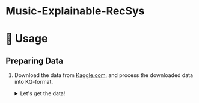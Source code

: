 # Music-Explainable-RecSys

# 🚀 Usage

## Preparing Data

1. Download the data from [Kaggle.com](https://www.kaggle.com/c/kkbox-music-recommendation-challenge), and process the downloaded data into KG-format.
    <details>
      <summary> Let's get the data!</summary>

    Data preprocessing includes downloading data from Kaggle, and processing those data into KG-format (*head → relation ← tail*). You can simply build a docker image with the following steps and run the container to get the training data.

    Make sure you have `kaggle.json` in the same directory, the download scripts will look for this token.

    If you’ve not:

    1. Go to the link: https://www.kaggle.com/{account}/account
    2. Click the button `Create New API Token`.
    3. Download the file named `kaggle.json`, the content will look like the following:

        ```python
        {"username":"{account}","key":"{hash_key}"}
        ```


    Change directory into folder: `data-preprocessing`, and build a docker image named `build_kg`:

    ```bash
    cd ./data-preprocessing
    docker build -t build_kg . --no-cache
    ```
    
    <details>
        <summary> Show Dockerfile</summary>
        
        
        
        FROM python:3.7-slim

        WORKDIR /data-preprocessing

        COPY ./requirements.txt /data-preprocessing/requirements.txt

        RUN apt-get update \
            && apt-get install gcc -y \
            && apt-get clean \
            && apt-get install zip -y \
            && apt-get install p7zip-full -y

        RUN pip install --upgrade pip \
            && pip install -r /data-preprocessing/requirements.txt \
            && rm -rf /root/.cache/pip

        COPY ./kaggle.json /root/.kaggle/kaggle.json
        COPY ./src /data-preprocessing/src/

        CMD ["bash", "src/get_data.sh"]
        

    </details>
    
    Run the container and mount the *output directory* to your *local directory*:

    ```powershell
    docker run -d -v {local_directory}:/data-preprocessing/src/output/ --name preprocessing build_kg
    ```

    Also, you can check the running progress with `docker logs`

    ```powershell
    docker logs -f preprocessing
    ```

    Once the container have done its works, the three `csv` files will show in the *local directory.*

    1. `kg_members.csv` : Member’s basic information such as gender, age, etc. 
    2. `kg_songs.csv` : Song’s information including basic and extending features such as artist name, composer, years, etc.
    3. `kg_user_interation.csv` : Members who has interest the song.

    </details> 
